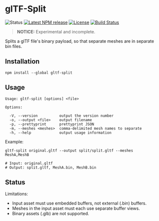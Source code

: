 # glTF-Split

![Status](https://img.shields.io/badge/status-experimental-orange.svg)
[![Latest NPM release](https://img.shields.io/npm/v/gltf-split.svg)](https://www.npmjs.com/package/gltf-split)
[![License](https://img.shields.io/npm/l/gltf-split.svg)](https://github.com/donmccurdy/gltf-split/blob/master/LICENSE)
[![Build Status](https://travis-ci.com/donmccurdy/gltf-split.svg?branch=master)](https://travis-ci.com/donmccurdy/gltf-split)

> **NOTICE:** Experimental and incomplete.

Splits a glTF file's binary payload, so that separate meshes are in separate bin files.

## Installation

```
npm install --global gltf-split
```

## Usage

```
Usage: gltf-split [options] <file>

Options:

  -V, --version          output the version number
  -o, --output <file>    output filename
  -p, --prettyprint      prettyprint JSON
  -m, --meshes <meshes>  comma-delimited mesh names to separate
  -h, --help             output usage information
```

Example:

```
gltf-split original.gltf --output split/split.gltf --meshes MeshA,MeshB

# Input: original.gltf
# Output: split.gltf, MeshA.bin, MeshB.bin
```

## Status

Limitations:

- Input asset must use embedded buffers, not external (.bin) buffers.
- Meshes in the input asset must each use separate buffer views.
- Binary assets (.glb) are not supported.
